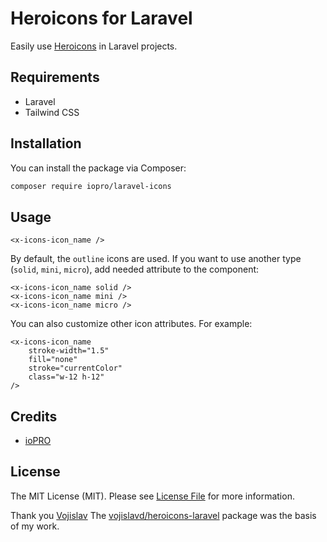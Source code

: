 # Heroicons for Laravel

Easily use <a href="https://heroicons.com/" target="_blank">Heroicons</a> in Laravel projects.

## Requirements

- Laravel
- Tailwind CSS

## Installation

You can install the package via Composer:

```bash
composer require iopro/laravel-icons
```

## Usage

```blade
<x-icons-icon_name />
```

By default, the `outline` icons are used. If you want to use another type (`solid`, `mini`, `micro`), add needed attribute to the component:

```blade
<x-icons-icon_name solid />
<x-icons-icon_name mini />
<x-icons-icon_name micro />
```

You can also customize other icon attributes. For example:

```blade
<x-icons-icon_name 
    stroke-width="1.5" 
    fill="none" 
    stroke="currentColor" 
    class="w-12 h-12" 
/>
```

## Credits
- [ioPRO](https://iopro.ru/)

## License
The MIT License (MIT). Please see [License File](LICENSE.md) for more information.

Thank you [Vojislav](https://vojislavd.com/)
The [vojislavd/heroicons-laravel](https://github.com/VojislavD/heroicons-laravel) package was the basis of my work.
